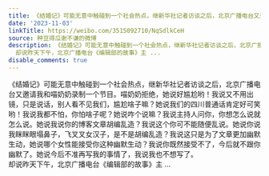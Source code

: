 ```yaml
---
title: 《结婚记》可能无意中触碰到一个社会热点，继新华社记者访谈之后，北京广播电台又邀请我和喵奶奶录制一个节目。喵奶奶拒绝，她说好尴尬哟！我说又不用出镜，只是...
date: '2023-11-03'
linkTitle: https://weibo.com/3515092710/NqSdlkCeH
source: 种豆得瓜谢不谦的微博
description: 《结婚记》可能无意中触碰到一个社会热点，继新华社记者访谈之后，北京广播电台又邀请我和喵奶奶录制一个节目。喵奶奶拒绝，她说好尴尬哟！我说又不用出镜，只是说话，别人看不见我们，尴尬啥子嘛？她说我们的四川普通话肯定好可笑哟！我说我都不怕，你怕啥子呢？她说咋个说嘛？我说主持人问你，你想怎么说就怎么说。她说我说你的博客文章胡编乱造？我说这个你可不能随便乱说。她说你说我眯眯眼塌鼻子，飞叉叉女汉子，是不是胡编乱造？我说这只是为了文章更加幽默生动，她说哪个女性能接受你这种幽默生动？我说你既然接受不了，今后就不跟你幽默了。她说今后不准再写我的事情了，我说我也不想写了。<br>
  却说昨天下午，北京广播电台《编辑部的故事》主 ...
disable_comments: true
---
```

《结婚记》可能无意中触碰到一个社会热点，继新华社记者访谈之后，北京广播电台又邀请我和喵奶奶录制一个节目。喵奶奶拒绝，她说好尴尬哟！我说又不用出镜，只是说话，别人看不见我们，尴尬啥子嘛？她说我们的四川普通话肯定好可笑哟！我说我都不怕，你怕啥子呢？她说咋个说嘛？我说主持人问你，你想怎么说就怎么说。她说我说你的博客文章胡编乱造？我说这个你可不能随便乱说。她说你说我眯眯眼塌鼻子，飞叉叉女汉子，是不是胡编乱造？我说这只是为了文章更加幽默生动，她说哪个女性能接受你这种幽默生动？我说你既然接受不了，今后就不跟你幽默了。她说今后不准再写我的事情了，我说我也不想写了。<br> 却说昨天下午，北京广播电台《编辑部的故事》主 ...